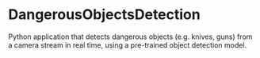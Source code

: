 # DangerousObjectsDetection
Python application that detects dangerous objects (e.g. knives, guns) from a camera stream in real time, using a pre-trained object detection model.
